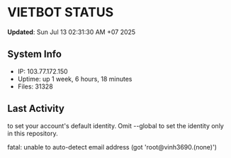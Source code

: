 # VIETBOT STATUS
**Updated**: Sun Jul 13 02:31:30 AM +07 2025

## System Info
- IP: 103.77.172.150
- Uptime: up 1 week, 6 hours, 18 minutes
- Files: 31328

## Last Activity

to set your account's default identity.
Omit --global to set the identity only in this repository.

fatal: unable to auto-detect email address (got 'root@vinh3690.(none)')
